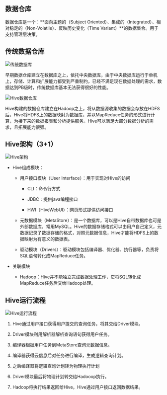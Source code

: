 ## 数据仓库

数据仓库是一个：**面向主题的（Subject Oriented）、集成的（Integrated）、相对稳定的（Non-Volatile）、反映历史变化（Time Variant）**的数据集合。用于支持管理层决策。

## 传统数据仓库

![传统数据库]()

早期数据仓库建立在数据库之上，依托中央数据库，由于中央数据库运行于单机上，存储、计算和扩展能力都受到严重制约，已经不满足现在数据处理的需求，数据达到PB级时，传统数据库基本无法获得很好的性能。

![Hive数据仓库]()

Hive构建的数据仓库建立在Hadoop之上，将从数据源收集的数据会存放在HDFS后，Hive将HDFS上的数据映射为数据库，并以MapReduce任务的形式进行计算，为接下来的数据报表和分析提供服务。Hive可以满足大部分数据分析的需求，且拓展能力很强。

## Hive架构（3+1）

![Hive架构]()

- Hive组成模块：

    - 用户接口模块（User Interface）：用于实现对Hive的访问

        - CLI：命令行方式

        - JDBC：提供java编程接口

        - HWI（HiveWebUI）：网页形式提供访问接口

    - 元数据模块（MetaStore）：是一个数据库，可以是Hive自带数据库也可是外部数据库，常用MySQL。Hive的数据存储格式可以由用户自己定义，元数据记录了数据存储的格式，对照元数据信息，Hive才能将HDFS上的数据映射为有意义的数据表。

    - 驱动模块（Drivers）：驱动模块包括编译器、优化器、执行器等，负责将SQL语句转化成MapReduce任务。

- 关联模块

    - Hadoop：Hive并不能独立完成数据处理工作，它将SQL转化成MapReduce任务后交给Hadoop处理。

## Hive运行流程

![Hive运行流程]()

1. Hive通过用户接口获得用户提交的查询任务，将其交给Driver模块。

2. Driver模块利用解析器解析查询语句获得用户任务。

3. 编译器根据用户任务到MetaStore查询元数据信息。

4. 编译器获得云信息后对任务进行编译，生成逻辑查询计划。

5. 之后编译器将逻辑查询计划转为物理执行计划

6. Driver模块最后将物理计划转交给Hadooop执行。

7. Hadoop将执行结果返回给Hive，Hive通过用户接口返回数据结果。